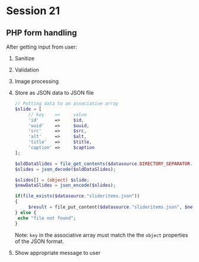 # Session 21

## PHP form handling

After getting input from user:

1. Sanitize
2. Validation
3. Image processing
4. Store as JSON data to JSON file

   ```php
   // Putting data to an associative array
   $slide = [
        // key    =>     value
        'id'      =>     $id,
        'uuid'    =>     $uuid,
        'src'     =>     $src,
        'alt'     =>     $alt,
        'title'   =>     $title,
        'caption' =>     $caption
   ];

   $oldDataSlides = file_get_contents($datasource.DIRECTORY_SEPARATOR.'slideritems.json');
   $slides = json_decode($oldDataSlides);

   $slides[] = (object) $slide;
   $newDataSlides = json_encode($slides);

   if(file_exists($datasource."slideritems.json"))
   {
        $result = file_put_content($datasource."slideritems.json", $newDataSlides);
   } else {
    echo "file not found";
   }
   ```

   Note: `key` in the associative array must match the the `object` properties of the JSON format.

5. Show appropriate message to user
